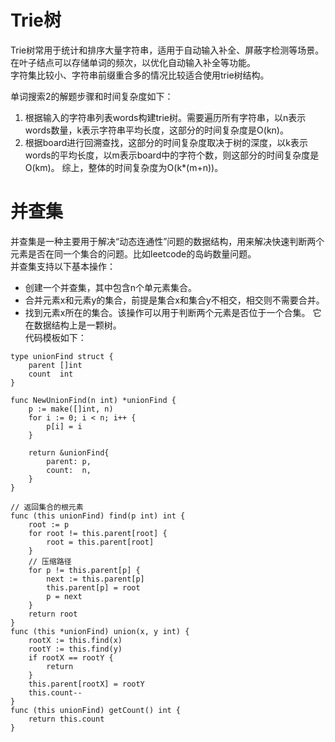 # Trie树
Trie树常用于统计和排序大量字符串，适用于自动输入补全、屏蔽字检测等场景。  
在叶子结点可以存储单词的频次，以优化自动输入补全等功能。  
字符集比较小、字符串前缀重合多的情况比较适合使用trie树结构。  

单词搜索2的解题步骤和时间复杂度如下：
1. 根据输入的字符串列表words构建trie树。需要遍历所有字符串，以n表示words数量，k表示字符串平均长度，这部分的时间复杂度是O(kn)。
2. 根据board进行回溯查找，这部分的时间复杂度取决于树的深度，以k表示words的平均长度，以m表示board中的字符个数，则这部分的时间复杂度是O(km)。
综上，整体的时间复杂度为O(k*(m+n))。

# 并查集
并查集是一种主要用于解决“动态连通性”问题的数据结构，用来解决快速判断两个元素是否在同一个集合的问题。比如leetcode的岛屿数量问题。  
并查集支持以下基本操作：
- 创建一个并查集，其中包含n个单元素集合。
- 合并元素x和元素y的集合，前提是集合x和集合y不相交，相交则不需要合并。
- 找到元素x所在的集合。该操作可以用于判断两个元素是否位于一个合集。
它在数据结构上是一颗树。  
代码模板如下：
```
type unionFind struct {
	parent []int
	count  int
}

func NewUnionFind(n int) *unionFind {
	p := make([]int, n)
	for i := 0; i < n; i++ {
		p[i] = i
	}

	return &unionFind{
		parent: p,
		count:  n,
	}
}

// 返回集合的根元素
func (this unionFind) find(p int) int {
	root := p
	for root != this.parent[root] {
		root = this.parent[root]
	}
	// 压缩路径
	for p != this.parent[p] {
		next := this.parent[p]
		this.parent[p] = root
		p = next
	}
	return root
}
func (this *unionFind) union(x, y int) {
	rootX := this.find(x)
	rootY := this.find(y)
	if rootX == rootY {
		return
	}
	this.parent[rootX] = rootY
	this.count--
}
func (this unionFind) getCount() int {
	return this.count
}
```